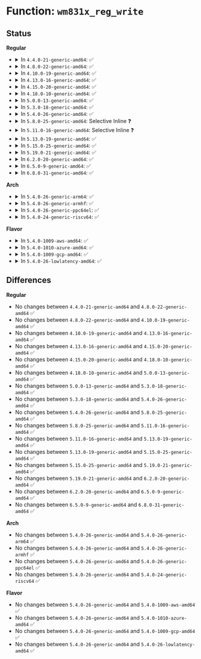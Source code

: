 # Function: <code>wm831x_reg_write</code>

## Status
<b>Regular</b>
<ul>
<li>
<details>
<summary>In <code>4.4.0-21-generic-amd64</code>: ✅</summary>

```c
int wm831x_reg_write(struct wm831x * wm831x, short unsigned int reg, short unsigned int val)
```

```json
{
  "name": "wm831x_reg_write",
  "collision_type": "Unique Global",
  "inline_type": "No",
  "funcs": [
    {
      "addr": 18446744071584622160,
      "name": "wm831x_reg_write",
      "external": true,
      "loc": "drivers/mfd/wm831x-core.c:576",
      "file": "drivers/mfd/wm831x-core.c",
      "inline": "seen, unknown",
      "caller_inline": [],
      "caller_func": [
        "drivers/mfd/wm831x-core.c:wm831x_device_init",
        "drivers/mfd/wm831x-core.c:wm831x_device_init",
        "drivers/mfd/wm831x-core.c:wm831x_device_suspend",
        "drivers/mfd/wm831x-irq.c:wm831x_irq_thread",
        "drivers/mfd/wm831x-irq.c:wm831x_irq_sync_unlock",
        "drivers/mfd/wm831x-irq.c:wm831x_irq_init",
        "drivers/mfd/wm831x-irq.c:wm831x_irq_init",
        "drivers/mfd/wm831x-auxadc.c:wm831x_auxadc_read_polled",
        "drivers/mfd/wm831x-auxadc.c:wm831x_auxadc_read_polled",
        "drivers/mfd/wm831x-auxadc.c:wm831x_auxadc_irq"
      ]
    }
  ],
  "symbols": [
    {
      "addr": 18446744071584622160,
      "name": "wm831x_reg_write",
      "section": ".text",
      "bind": "STB_GLOBAL",
      "size": 100
    }
  ]
}
```
</details>
</li>
<li>
<details>
<summary>In <code>4.8.0-22-generic-amd64</code>: ✅</summary>

```c
int wm831x_reg_write(struct wm831x * wm831x, short unsigned int reg, short unsigned int val)
```

```json
{
  "name": "wm831x_reg_write",
  "collision_type": "Unique Global",
  "inline_type": "No",
  "funcs": [
    {
      "addr": 18446744071584974656,
      "name": "wm831x_reg_write",
      "external": true,
      "loc": "drivers/mfd/wm831x-core.c:576",
      "file": "drivers/mfd/wm831x-core.c",
      "inline": "seen, unknown",
      "caller_inline": [],
      "caller_func": [
        "drivers/mfd/wm831x-core.c:wm831x_device_suspend",
        "drivers/mfd/wm831x-core.c:wm831x_device_init",
        "drivers/mfd/wm831x-core.c:wm831x_device_init",
        "drivers/mfd/wm831x-irq.c:wm831x_irq_init",
        "drivers/mfd/wm831x-irq.c:wm831x_irq_init",
        "drivers/mfd/wm831x-irq.c:wm831x_irq_thread",
        "drivers/mfd/wm831x-irq.c:wm831x_irq_sync_unlock",
        "drivers/mfd/wm831x-auxadc.c:wm831x_auxadc_read_polled",
        "drivers/mfd/wm831x-auxadc.c:wm831x_auxadc_read_polled",
        "drivers/mfd/wm831x-auxadc.c:wm831x_auxadc_irq"
      ]
    }
  ],
  "symbols": [
    {
      "addr": 18446744071584974656,
      "name": "wm831x_reg_write",
      "section": ".text",
      "bind": "STB_GLOBAL",
      "size": 100
    }
  ]
}
```
</details>
</li>
<li>
<details>
<summary>In <code>4.10.0-19-generic-amd64</code>: ✅</summary>

```c
int wm831x_reg_write(struct wm831x * wm831x, short unsigned int reg, short unsigned int val)
```

```json
{
  "name": "wm831x_reg_write",
  "collision_type": "Unique Global",
  "inline_type": "No",
  "funcs": [
    {
      "addr": 18446744071585158192,
      "name": "wm831x_reg_write",
      "external": true,
      "loc": "drivers/mfd/wm831x-core.c:576",
      "file": "drivers/mfd/wm831x-core.c",
      "inline": "seen, unknown",
      "caller_inline": [],
      "caller_func": [
        "drivers/mfd/wm831x-core.c:wm831x_device_suspend",
        "drivers/mfd/wm831x-core.c:wm831x_device_init",
        "drivers/mfd/wm831x-core.c:wm831x_device_init",
        "drivers/mfd/wm831x-irq.c:wm831x_irq_init",
        "drivers/mfd/wm831x-irq.c:wm831x_irq_init",
        "drivers/mfd/wm831x-irq.c:wm831x_irq_thread",
        "drivers/mfd/wm831x-irq.c:wm831x_irq_sync_unlock",
        "drivers/mfd/wm831x-auxadc.c:wm831x_auxadc_read_polled",
        "drivers/mfd/wm831x-auxadc.c:wm831x_auxadc_read_polled",
        "drivers/mfd/wm831x-auxadc.c:wm831x_auxadc_irq"
      ]
    }
  ],
  "symbols": [
    {
      "addr": 18446744071585158192,
      "name": "wm831x_reg_write",
      "section": ".text",
      "bind": "STB_GLOBAL",
      "size": 100
    }
  ]
}
```
</details>
</li>
<li>
<details>
<summary>In <code>4.13.0-16-generic-amd64</code>: ✅</summary>

```c
int wm831x_reg_write(struct wm831x * wm831x, short unsigned int reg, short unsigned int val)
```

```json
{
  "name": "wm831x_reg_write",
  "collision_type": "Unique Global",
  "inline_type": "No",
  "funcs": [
    {
      "addr": 18446744071585239776,
      "name": "wm831x_reg_write",
      "external": true,
      "loc": "drivers/mfd/wm831x-core.c:578",
      "file": "drivers/mfd/wm831x-core.c",
      "inline": "seen, unknown",
      "caller_inline": [],
      "caller_func": [
        "drivers/mfd/wm831x-core.c:wm831x_device_suspend",
        "drivers/mfd/wm831x-core.c:wm831x_device_init",
        "drivers/mfd/wm831x-core.c:wm831x_device_init",
        "drivers/mfd/wm831x-irq.c:wm831x_irq_init",
        "drivers/mfd/wm831x-irq.c:wm831x_irq_init",
        "drivers/mfd/wm831x-irq.c:wm831x_irq_thread",
        "drivers/mfd/wm831x-irq.c:wm831x_irq_sync_unlock",
        "drivers/mfd/wm831x-auxadc.c:wm831x_auxadc_read_polled",
        "drivers/mfd/wm831x-auxadc.c:wm831x_auxadc_read_polled",
        "drivers/mfd/wm831x-auxadc.c:wm831x_auxadc_irq"
      ]
    }
  ],
  "symbols": [
    {
      "addr": 18446744071585239776,
      "name": "wm831x_reg_write",
      "section": ".text",
      "bind": "STB_GLOBAL",
      "size": 100
    }
  ]
}
```
</details>
</li>
<li>
<details>
<summary>In <code>4.15.0-20-generic-amd64</code>: ✅</summary>

```c
int wm831x_reg_write(struct wm831x * wm831x, short unsigned int reg, short unsigned int val)
```

```json
{
  "name": "wm831x_reg_write",
  "collision_type": "Unique Global",
  "inline_type": "No",
  "funcs": [
    {
      "addr": 18446744071585667472,
      "name": "wm831x_reg_write",
      "external": true,
      "loc": "drivers/mfd/wm831x-core.c:578",
      "file": "drivers/mfd/wm831x-core.c",
      "inline": "seen, unknown",
      "caller_inline": [],
      "caller_func": [
        "drivers/mfd/wm831x-core.c:wm831x_device_suspend",
        "drivers/mfd/wm831x-core.c:wm831x_device_init",
        "drivers/mfd/wm831x-core.c:wm831x_device_init",
        "drivers/mfd/wm831x-irq.c:wm831x_irq_init",
        "drivers/mfd/wm831x-irq.c:wm831x_irq_init",
        "drivers/mfd/wm831x-irq.c:wm831x_irq_thread",
        "drivers/mfd/wm831x-irq.c:wm831x_irq_sync_unlock",
        "drivers/mfd/wm831x-auxadc.c:wm831x_auxadc_read_polled",
        "drivers/mfd/wm831x-auxadc.c:wm831x_auxadc_read_polled",
        "drivers/mfd/wm831x-auxadc.c:wm831x_auxadc_irq"
      ]
    }
  ],
  "symbols": [
    {
      "addr": 18446744071585667472,
      "name": "wm831x_reg_write",
      "section": ".text",
      "bind": "STB_GLOBAL",
      "size": 100
    }
  ]
}
```
</details>
</li>
<li>
<details>
<summary>In <code>4.18.0-10-generic-amd64</code>: ✅</summary>

```c
int wm831x_reg_write(struct wm831x * wm831x, short unsigned int reg, short unsigned int val)
```

```json
{
  "name": "wm831x_reg_write",
  "collision_type": "Unique Global",
  "inline_type": "No",
  "funcs": [
    {
      "addr": 18446744071585913344,
      "name": "wm831x_reg_write",
      "external": true,
      "loc": "drivers/mfd/wm831x-core.c:578",
      "file": "drivers/mfd/wm831x-core.c",
      "inline": "seen, unknown",
      "caller_inline": [],
      "caller_func": [
        "drivers/mfd/wm831x-core.c:wm831x_device_suspend",
        "drivers/mfd/wm831x-core.c:wm831x_device_init",
        "drivers/mfd/wm831x-core.c:wm831x_device_init",
        "drivers/mfd/wm831x-irq.c:wm831x_irq_init",
        "drivers/mfd/wm831x-irq.c:wm831x_irq_init",
        "drivers/mfd/wm831x-irq.c:wm831x_irq_thread",
        "drivers/mfd/wm831x-irq.c:wm831x_irq_sync_unlock",
        "drivers/mfd/wm831x-auxadc.c:wm831x_auxadc_read_polled",
        "drivers/mfd/wm831x-auxadc.c:wm831x_auxadc_read_polled",
        "drivers/mfd/wm831x-auxadc.c:wm831x_auxadc_irq"
      ]
    }
  ],
  "symbols": [
    {
      "addr": 18446744071585913344,
      "name": "wm831x_reg_write",
      "section": ".text",
      "bind": "STB_GLOBAL",
      "size": 98
    }
  ]
}
```
</details>
</li>
<li>
<details>
<summary>In <code>5.0.0-13-generic-amd64</code>: ✅</summary>

```c
int wm831x_reg_write(struct wm831x * wm831x, short unsigned int reg, short unsigned int val)
```

```json
{
  "name": "wm831x_reg_write",
  "collision_type": "Unique Global",
  "inline_type": "No",
  "funcs": [
    {
      "addr": 18446744071586049344,
      "name": "wm831x_reg_write",
      "external": true,
      "loc": "drivers/mfd/wm831x-core.c:578",
      "file": "drivers/mfd/wm831x-core.c",
      "inline": "seen, unknown",
      "caller_inline": [],
      "caller_func": [
        "drivers/mfd/wm831x-core.c:wm831x_device_suspend",
        "drivers/mfd/wm831x-core.c:wm831x_device_init",
        "drivers/mfd/wm831x-core.c:wm831x_device_init",
        "drivers/mfd/wm831x-irq.c:wm831x_irq_init",
        "drivers/mfd/wm831x-irq.c:wm831x_irq_init",
        "drivers/mfd/wm831x-irq.c:wm831x_irq_thread",
        "drivers/mfd/wm831x-irq.c:wm831x_irq_sync_unlock",
        "drivers/mfd/wm831x-auxadc.c:wm831x_auxadc_read_polled",
        "drivers/mfd/wm831x-auxadc.c:wm831x_auxadc_read_polled",
        "drivers/mfd/wm831x-auxadc.c:wm831x_auxadc_irq"
      ]
    }
  ],
  "symbols": [
    {
      "addr": 18446744071586049344,
      "name": "wm831x_reg_write",
      "section": ".text",
      "bind": "STB_GLOBAL",
      "size": 98
    }
  ]
}
```
</details>
</li>
<li>
<details>
<summary>In <code>5.3.0-18-generic-amd64</code>: ✅</summary>

```c
int wm831x_reg_write(struct wm831x * wm831x, short unsigned int reg, short unsigned int val)
```

```json
{
  "name": "wm831x_reg_write",
  "collision_type": "Unique Global",
  "inline_type": "No",
  "funcs": [
    {
      "addr": 18446744071586284752,
      "name": "wm831x_reg_write",
      "external": true,
      "loc": "drivers/mfd/wm831x-core.c:574",
      "file": "drivers/mfd/wm831x-core.c",
      "inline": "seen, unknown",
      "caller_inline": [],
      "caller_func": [
        "drivers/mfd/wm831x-core.c:wm831x_device_suspend",
        "drivers/mfd/wm831x-core.c:wm831x_device_init",
        "drivers/mfd/wm831x-core.c:wm831x_device_init",
        "drivers/mfd/wm831x-core.c:wm831x_reg_lock",
        "drivers/mfd/wm831x-irq.c:wm831x_irq_init",
        "drivers/mfd/wm831x-irq.c:wm831x_irq_init",
        "drivers/mfd/wm831x-irq.c:wm831x_irq_thread",
        "drivers/mfd/wm831x-irq.c:wm831x_irq_sync_unlock",
        "drivers/mfd/wm831x-auxadc.c:wm831x_auxadc_read_polled",
        "drivers/mfd/wm831x-auxadc.c:wm831x_auxadc_read_polled",
        "drivers/mfd/wm831x-auxadc.c:wm831x_auxadc_irq"
      ]
    }
  ],
  "symbols": [
    {
      "addr": 18446744071586284752,
      "name": "wm831x_reg_write",
      "section": ".text",
      "bind": "STB_GLOBAL",
      "size": 99
    }
  ]
}
```
</details>
</li>
<li>
<details>
<summary>In <code>5.4.0-26-generic-amd64</code>: ✅</summary>

```c
int wm831x_reg_write(struct wm831x * wm831x, short unsigned int reg, short unsigned int val)
```

```json
{
  "name": "wm831x_reg_write",
  "collision_type": "Unique Global",
  "inline_type": "No",
  "funcs": [
    {
      "addr": 18446744071586432992,
      "name": "wm831x_reg_write",
      "external": true,
      "loc": "drivers/mfd/wm831x-core.c:574",
      "file": "drivers/mfd/wm831x-core.c",
      "inline": "seen, unknown",
      "caller_inline": [],
      "caller_func": [
        "drivers/mfd/wm831x-core.c:wm831x_device_suspend",
        "drivers/mfd/wm831x-core.c:wm831x_device_init",
        "drivers/mfd/wm831x-core.c:wm831x_device_init",
        "drivers/mfd/wm831x-core.c:wm831x_reg_lock",
        "drivers/mfd/wm831x-irq.c:wm831x_irq_init",
        "drivers/mfd/wm831x-irq.c:wm831x_irq_init",
        "drivers/mfd/wm831x-irq.c:wm831x_irq_thread",
        "drivers/mfd/wm831x-irq.c:wm831x_irq_sync_unlock",
        "drivers/mfd/wm831x-auxadc.c:wm831x_auxadc_read_polled",
        "drivers/mfd/wm831x-auxadc.c:wm831x_auxadc_read_polled",
        "drivers/mfd/wm831x-auxadc.c:wm831x_auxadc_irq"
      ]
    }
  ],
  "symbols": [
    {
      "addr": 18446744071586432992,
      "name": "wm831x_reg_write",
      "section": ".text",
      "bind": "STB_GLOBAL",
      "size": 99
    }
  ]
}
```
</details>
</li>
<li>
<details>
<summary>In <code>5.8.0-25-generic-amd64</code>: Selective Inline ❓</summary>

```c
int wm831x_reg_write(struct wm831x * wm831x, short unsigned int reg, short unsigned int val)
```

```json
{
  "name": "wm831x_reg_write",
  "collision_type": "Unique Global",
  "inline_type": "Selective",
  "funcs": [
    {
      "addr": 18446744071587209769,
      "name": "wm831x_reg_write",
      "external": true,
      "loc": "drivers/mfd/wm831x-core.c:574",
      "file": "drivers/mfd/wm831x-core.c",
      "inline": "not declared, inlined",
      "caller_inline": [
        "drivers/mfd/wm831x-core.c:wm831x_reg_lock"
      ],
      "caller_func": [
        "drivers/mfd/wm831x-core.c:wm831x_device_suspend",
        "drivers/mfd/wm831x-core.c:wm831x_device_init",
        "drivers/mfd/wm831x-core.c:wm831x_device_init",
        "drivers/mfd/wm831x-irq.c:wm831x_irq_init",
        "drivers/mfd/wm831x-irq.c:wm831x_irq_init",
        "drivers/mfd/wm831x-irq.c:wm831x_irq_thread",
        "drivers/mfd/wm831x-irq.c:wm831x_irq_sync_unlock",
        "drivers/mfd/wm831x-auxadc.c:wm831x_auxadc_read_polled",
        "drivers/mfd/wm831x-auxadc.c:wm831x_auxadc_read_polled",
        "drivers/mfd/wm831x-auxadc.c:wm831x_auxadc_irq"
      ]
    }
  ],
  "symbols": [
    {
      "addr": 18446744071587209296,
      "name": "wm831x_reg_write",
      "section": ".text",
      "bind": "STB_GLOBAL",
      "size": 72
    }
  ]
}
```
</details>
</li>
<li>
<details>
<summary>In <code>5.11.0-16-generic-amd64</code>: Selective Inline ❓</summary>

```c
int wm831x_reg_write(struct wm831x * wm831x, short unsigned int reg, short unsigned int val)
```

```json
{
  "name": "wm831x_reg_write",
  "collision_type": "Unique Global",
  "inline_type": "Selective",
  "funcs": [
    {
      "addr": 18446744071587285929,
      "name": "wm831x_reg_write",
      "external": true,
      "loc": "drivers/mfd/wm831x-core.c:578",
      "file": "drivers/mfd/wm831x-core.c",
      "inline": "not declared, inlined",
      "caller_inline": [
        "drivers/mfd/wm831x-core.c:wm831x_reg_lock"
      ],
      "caller_func": [
        "drivers/mfd/wm831x-core.c:wm831x_device_suspend",
        "drivers/mfd/wm831x-core.c:wm831x_device_init",
        "drivers/mfd/wm831x-core.c:wm831x_device_init",
        "drivers/mfd/wm831x-irq.c:wm831x_irq_init",
        "drivers/mfd/wm831x-irq.c:wm831x_irq_init",
        "drivers/mfd/wm831x-irq.c:wm831x_irq_thread",
        "drivers/mfd/wm831x-irq.c:wm831x_irq_sync_unlock",
        "drivers/mfd/wm831x-auxadc.c:wm831x_auxadc_read_polled",
        "drivers/mfd/wm831x-auxadc.c:wm831x_auxadc_read_polled",
        "drivers/mfd/wm831x-auxadc.c:wm831x_auxadc_irq"
      ]
    }
  ],
  "symbols": [
    {
      "addr": 18446744071587285456,
      "name": "wm831x_reg_write",
      "section": ".text",
      "bind": "STB_GLOBAL",
      "size": 72
    }
  ]
}
```
</details>
</li>
<li>
<details>
<summary>In <code>5.13.0-19-generic-amd64</code>: ✅</summary>

```c
int wm831x_reg_write(struct wm831x * wm831x, short unsigned int reg, short unsigned int val)
```

```json
{
  "name": "wm831x_reg_write",
  "collision_type": "Unique Global",
  "inline_type": "No",
  "funcs": [
    {
      "addr": 18446744071587172864,
      "name": "wm831x_reg_write",
      "external": true,
      "loc": "drivers/mfd/wm831x-core.c:578",
      "file": "drivers/mfd/wm831x-core.c",
      "inline": "seen, unknown",
      "caller_inline": [],
      "caller_func": [
        "drivers/mfd/wm831x-core.c:wm831x_device_suspend",
        "drivers/mfd/wm831x-core.c:wm831x_device_init",
        "drivers/mfd/wm831x-core.c:wm831x_device_init",
        "drivers/mfd/wm831x-core.c:wm831x_reg_lock",
        "drivers/mfd/wm831x-irq.c:wm831x_irq_init",
        "drivers/mfd/wm831x-irq.c:wm831x_irq_init",
        "drivers/mfd/wm831x-irq.c:wm831x_irq_thread",
        "drivers/mfd/wm831x-irq.c:wm831x_irq_sync_unlock",
        "drivers/mfd/wm831x-auxadc.c:wm831x_auxadc_read_polled",
        "drivers/mfd/wm831x-auxadc.c:wm831x_auxadc_read_polled",
        "drivers/mfd/wm831x-auxadc.c:wm831x_auxadc_irq"
      ]
    }
  ],
  "symbols": [
    {
      "addr": 18446744071587172864,
      "name": "wm831x_reg_write",
      "section": ".text",
      "bind": "STB_GLOBAL",
      "size": 121
    }
  ]
}
```
</details>
</li>
<li>
<details>
<summary>In <code>5.15.0-25-generic-amd64</code>: ✅</summary>

```c
int wm831x_reg_write(struct wm831x * wm831x, short unsigned int reg, short unsigned int val)
```

```json
{
  "name": "wm831x_reg_write",
  "collision_type": "Unique Global",
  "inline_type": "No",
  "funcs": [
    {
      "addr": 18446744071587731600,
      "name": "wm831x_reg_write",
      "external": true,
      "loc": "drivers/mfd/wm831x-core.c:578",
      "file": "drivers/mfd/wm831x-core.c",
      "inline": "seen, unknown",
      "caller_inline": [],
      "caller_func": [
        "drivers/mfd/wm831x-core.c:wm831x_device_suspend",
        "drivers/mfd/wm831x-core.c:wm831x_device_init",
        "drivers/mfd/wm831x-core.c:wm831x_device_init",
        "drivers/mfd/wm831x-core.c:wm831x_reg_lock",
        "drivers/mfd/wm831x-irq.c:wm831x_irq_init",
        "drivers/mfd/wm831x-irq.c:wm831x_irq_init",
        "drivers/mfd/wm831x-irq.c:wm831x_irq_thread",
        "drivers/mfd/wm831x-irq.c:wm831x_irq_sync_unlock",
        "drivers/mfd/wm831x-auxadc.c:wm831x_auxadc_read_polled",
        "drivers/mfd/wm831x-auxadc.c:wm831x_auxadc_read_polled",
        "drivers/mfd/wm831x-auxadc.c:wm831x_auxadc_irq"
      ]
    }
  ],
  "symbols": [
    {
      "addr": 18446744071587731600,
      "name": "wm831x_reg_write",
      "section": ".text",
      "bind": "STB_GLOBAL",
      "size": 121
    }
  ]
}
```
</details>
</li>
<li>
<details>
<summary>In <code>5.19.0-21-generic-amd64</code>: ✅</summary>

```c
int wm831x_reg_write(struct wm831x * wm831x, short unsigned int reg, short unsigned int val)
```

```json
{
  "name": "wm831x_reg_write",
  "collision_type": "Unique Global",
  "inline_type": "No",
  "funcs": [
    {
      "addr": 18446744071589076880,
      "name": "wm831x_reg_write",
      "external": true,
      "loc": "drivers/mfd/wm831x-core.c:578",
      "file": "drivers/mfd/wm831x-core.c",
      "inline": "seen, unknown",
      "caller_inline": [],
      "caller_func": [
        "drivers/mfd/wm831x-core.c:wm831x_device_suspend",
        "drivers/mfd/wm831x-core.c:wm831x_device_init",
        "drivers/mfd/wm831x-core.c:wm831x_device_init",
        "drivers/mfd/wm831x-core.c:wm831x_reg_lock",
        "drivers/mfd/wm831x-irq.c:wm831x_irq_init",
        "drivers/mfd/wm831x-irq.c:wm831x_irq_init",
        "drivers/mfd/wm831x-irq.c:wm831x_irq_thread",
        "drivers/mfd/wm831x-irq.c:wm831x_irq_sync_unlock",
        "drivers/mfd/wm831x-auxadc.c:wm831x_auxadc_read_polled",
        "drivers/mfd/wm831x-auxadc.c:wm831x_auxadc_read_polled",
        "drivers/mfd/wm831x-auxadc.c:wm831x_auxadc_irq"
      ]
    }
  ],
  "symbols": [
    {
      "addr": 18446744071589076880,
      "name": "wm831x_reg_write",
      "section": ".text",
      "bind": "STB_GLOBAL",
      "size": 128
    }
  ]
}
```
</details>
</li>
<li>
<details>
<summary>In <code>6.2.0-20-generic-amd64</code>: ✅</summary>

```c
int wm831x_reg_write(struct wm831x * wm831x, short unsigned int reg, short unsigned int val)
```

```json
{
  "name": "wm831x_reg_write",
  "collision_type": "Unique Global",
  "inline_type": "No",
  "funcs": [
    {
      "addr": 18446744071590607312,
      "name": "wm831x_reg_write",
      "external": true,
      "loc": "drivers/mfd/wm831x-core.c:578",
      "file": "drivers/mfd/wm831x-core.c",
      "inline": "seen, unknown",
      "caller_inline": [],
      "caller_func": [
        "drivers/mfd/wm831x-core.c:wm831x_device_suspend",
        "drivers/mfd/wm831x-core.c:wm831x_device_init",
        "drivers/mfd/wm831x-core.c:wm831x_device_init",
        "drivers/mfd/wm831x-irq.c:wm831x_irq_init",
        "drivers/mfd/wm831x-irq.c:wm831x_irq_init",
        "drivers/mfd/wm831x-irq.c:wm831x_irq_thread",
        "drivers/mfd/wm831x-irq.c:wm831x_irq_sync_unlock",
        "drivers/mfd/wm831x-auxadc.c:wm831x_auxadc_read_polled",
        "drivers/mfd/wm831x-auxadc.c:wm831x_auxadc_read_polled",
        "drivers/mfd/wm831x-auxadc.c:wm831x_auxadc_irq"
      ]
    }
  ],
  "symbols": [
    {
      "addr": 18446744071590607312,
      "name": "wm831x_reg_write",
      "section": ".text",
      "bind": "STB_GLOBAL",
      "size": 128
    }
  ]
}
```
</details>
</li>
<li>
<details>
<summary>In <code>6.5.0-9-generic-amd64</code>: ✅</summary>

```c
int wm831x_reg_write(struct wm831x * wm831x, short unsigned int reg, short unsigned int val)
```

```json
{
  "name": "wm831x_reg_write",
  "collision_type": "Unique Global",
  "inline_type": "No",
  "funcs": [
    {
      "addr": 18446744071590948384,
      "name": "wm831x_reg_write",
      "external": true,
      "loc": "drivers/mfd/wm831x-core.c:578",
      "file": "drivers/mfd/wm831x-core.c",
      "inline": "seen, unknown",
      "caller_inline": [],
      "caller_func": [
        "drivers/mfd/wm831x-core.c:wm831x_device_suspend",
        "drivers/mfd/wm831x-core.c:wm831x_device_init",
        "drivers/mfd/wm831x-core.c:wm831x_device_init",
        "drivers/mfd/wm831x-irq.c:wm831x_irq_init",
        "drivers/mfd/wm831x-irq.c:wm831x_irq_init",
        "drivers/mfd/wm831x-irq.c:wm831x_irq_thread",
        "drivers/mfd/wm831x-irq.c:wm831x_irq_sync_unlock",
        "drivers/mfd/wm831x-auxadc.c:wm831x_auxadc_read_polled",
        "drivers/mfd/wm831x-auxadc.c:wm831x_auxadc_read_polled",
        "drivers/mfd/wm831x-auxadc.c:wm831x_auxadc_irq"
      ]
    }
  ],
  "symbols": [
    {
      "addr": 18446744071590948384,
      "name": "wm831x_reg_write",
      "section": ".text",
      "bind": "STB_GLOBAL",
      "size": 141
    }
  ]
}
```
</details>
</li>
<li>
<details>
<summary>In <code>6.8.0-31-generic-amd64</code>: ✅</summary>

```c
int wm831x_reg_write(struct wm831x * wm831x, short unsigned int reg, short unsigned int val)
```

```json
{
  "name": "wm831x_reg_write",
  "collision_type": "Unique Global",
  "inline_type": "No",
  "funcs": [
    {
      "addr": 18446744071591292192,
      "name": "wm831x_reg_write",
      "external": true,
      "loc": "drivers/mfd/wm831x-core.c:577",
      "file": "drivers/mfd/wm831x-core.c",
      "inline": "seen, unknown",
      "caller_inline": [],
      "caller_func": [
        "drivers/mfd/wm831x-core.c:wm831x_device_suspend",
        "drivers/mfd/wm831x-core.c:wm831x_device_init",
        "drivers/mfd/wm831x-core.c:wm831x_device_init",
        "drivers/mfd/wm831x-irq.c:wm831x_irq_init",
        "drivers/mfd/wm831x-irq.c:wm831x_irq_init",
        "drivers/mfd/wm831x-irq.c:wm831x_irq_thread",
        "drivers/mfd/wm831x-irq.c:wm831x_irq_sync_unlock",
        "drivers/mfd/wm831x-auxadc.c:wm831x_auxadc_read_polled",
        "drivers/mfd/wm831x-auxadc.c:wm831x_auxadc_read_polled",
        "drivers/mfd/wm831x-auxadc.c:wm831x_auxadc_irq"
      ]
    }
  ],
  "symbols": [
    {
      "addr": 18446744071591292192,
      "name": "wm831x_reg_write",
      "section": ".text",
      "bind": "STB_GLOBAL",
      "size": 141
    }
  ]
}
```
</details>
</li>
</ul>
<b>Arch</b>
<ul>
<li>
<details>
<summary>In <code>5.4.0-26-generic-arm64</code>: ✅</summary>

```c
int wm831x_reg_write(struct wm831x * wm831x, short unsigned int reg, short unsigned int val)
```

```json
{
  "name": "wm831x_reg_write",
  "collision_type": "Unique Global",
  "inline_type": "No",
  "funcs": [
    {
      "addr": 18446603336499296656,
      "name": "wm831x_reg_write",
      "external": true,
      "loc": "drivers/mfd/wm831x-core.c:574",
      "file": "drivers/mfd/wm831x-core.c",
      "inline": "seen, unknown",
      "caller_inline": [],
      "caller_func": [
        "drivers/mfd/wm831x-core.c:wm831x_device_suspend",
        "drivers/mfd/wm831x-core.c:wm831x_device_init",
        "drivers/mfd/wm831x-core.c:wm831x_device_init",
        "drivers/mfd/wm831x-core.c:wm831x_reg_lock",
        "drivers/mfd/wm831x-irq.c:wm831x_irq_init",
        "drivers/mfd/wm831x-irq.c:wm831x_irq_init",
        "drivers/mfd/wm831x-irq.c:wm831x_irq_thread",
        "drivers/mfd/wm831x-irq.c:wm831x_irq_sync_unlock",
        "drivers/mfd/wm831x-auxadc.c:wm831x_auxadc_read_polled",
        "drivers/mfd/wm831x-auxadc.c:wm831x_auxadc_read_polled",
        "drivers/mfd/wm831x-auxadc.c:wm831x_auxadc_irq"
      ]
    }
  ],
  "symbols": [
    {
      "addr": 18446603336499296656,
      "name": "wm831x_reg_write",
      "section": ".text",
      "bind": "STB_GLOBAL",
      "size": 120
    }
  ]
}
```
</details>
</li>
<li>
<details>
<summary>In <code>5.4.0-26-generic-armhf</code>: ✅</summary>

```c
int wm831x_reg_write(struct wm831x * wm831x, short unsigned int reg, short unsigned int val)
```

```json
{
  "name": "wm831x_reg_write",
  "collision_type": "Unique Global",
  "inline_type": "No",
  "funcs": [
    {
      "addr": 3231841788,
      "name": "wm831x_reg_write",
      "external": true,
      "loc": "drivers/mfd/wm831x-core.c:574",
      "file": "drivers/mfd/wm831x-core.c",
      "inline": "seen, unknown",
      "caller_inline": [],
      "caller_func": [
        "drivers/mfd/wm831x-core.c:wm831x_device_suspend",
        "drivers/mfd/wm831x-core.c:wm831x_device_init",
        "drivers/mfd/wm831x-core.c:wm831x_device_init",
        "drivers/mfd/wm831x-core.c:wm831x_reg_lock",
        "drivers/mfd/wm831x-irq.c:wm831x_irq_init",
        "drivers/mfd/wm831x-irq.c:wm831x_irq_init",
        "drivers/mfd/wm831x-irq.c:wm831x_irq_thread",
        "drivers/mfd/wm831x-irq.c:wm831x_irq_sync_unlock",
        "drivers/mfd/wm831x-auxadc.c:wm831x_auxadc_read_polled",
        "drivers/mfd/wm831x-auxadc.c:wm831x_auxadc_read_polled",
        "drivers/mfd/wm831x-auxadc.c:wm831x_auxadc_irq"
      ]
    }
  ],
  "symbols": [
    {
      "addr": 3231841788,
      "name": "wm831x_reg_write",
      "section": ".text",
      "bind": "STB_GLOBAL",
      "size": 108
    }
  ]
}
```
</details>
</li>
<li>
<details>
<summary>In <code>5.4.0-26-generic-ppc64el</code>: ✅</summary>

```c
int wm831x_reg_write(struct wm831x * wm831x, short unsigned int reg, short unsigned int val)
```

```json
{
  "name": "wm831x_reg_write",
  "collision_type": "Unique Global",
  "inline_type": "No",
  "funcs": [
    {
      "addr": 13835058055292510640,
      "name": "wm831x_reg_write",
      "external": true,
      "loc": "drivers/mfd/wm831x-core.c:574",
      "file": "drivers/mfd/wm831x-core.c",
      "inline": "seen, unknown",
      "caller_inline": [],
      "caller_func": [
        "drivers/mfd/wm831x-core.c:wm831x_device_suspend",
        "drivers/mfd/wm831x-core.c:wm831x_device_init",
        "drivers/mfd/wm831x-core.c:wm831x_device_init",
        "drivers/mfd/wm831x-core.c:wm831x_reg_lock",
        "drivers/mfd/wm831x-irq.c:wm831x_irq_init",
        "drivers/mfd/wm831x-irq.c:wm831x_irq_init",
        "drivers/mfd/wm831x-irq.c:wm831x_irq_thread",
        "drivers/mfd/wm831x-irq.c:wm831x_irq_sync_unlock",
        "drivers/mfd/wm831x-auxadc.c:wm831x_auxadc_read_polled",
        "drivers/mfd/wm831x-auxadc.c:wm831x_auxadc_read_polled",
        "drivers/mfd/wm831x-auxadc.c:wm831x_auxadc_irq"
      ]
    }
  ],
  "symbols": [
    {
      "addr": 13835058055292510640,
      "name": "wm831x_reg_write",
      "section": ".text",
      "bind": "STB_GLOBAL",
      "size": 168
    }
  ]
}
```
</details>
</li>
<li>
<details>
<summary>In <code>5.4.0-24-generic-riscv64</code>: ✅</summary>

```c
int wm831x_reg_write(struct wm831x * wm831x, short unsigned int reg, short unsigned int val)
```

```json
{
  "name": "wm831x_reg_write",
  "collision_type": "Unique Global",
  "inline_type": "No",
  "funcs": [
    {
      "addr": 18446743936276547800,
      "name": "wm831x_reg_write",
      "external": true,
      "loc": "drivers/mfd/wm831x-core.c:574",
      "file": "drivers/mfd/wm831x-core.c",
      "inline": "seen, unknown",
      "caller_inline": [],
      "caller_func": [
        "drivers/mfd/wm831x-core.c:wm831x_device_suspend",
        "drivers/mfd/wm831x-core.c:wm831x_device_init",
        "drivers/mfd/wm831x-core.c:wm831x_device_init",
        "drivers/mfd/wm831x-core.c:wm831x_reg_lock",
        "drivers/mfd/wm831x-irq.c:wm831x_irq_init",
        "drivers/mfd/wm831x-irq.c:wm831x_irq_init",
        "drivers/mfd/wm831x-irq.c:wm831x_irq_thread",
        "drivers/mfd/wm831x-irq.c:wm831x_irq_sync_unlock",
        "drivers/mfd/wm831x-auxadc.c:wm831x_auxadc_read_polled",
        "drivers/mfd/wm831x-auxadc.c:wm831x_auxadc_read_polled",
        "drivers/mfd/wm831x-auxadc.c:wm831x_auxadc_irq"
      ]
    }
  ],
  "symbols": [
    {
      "addr": 18446743936276547800,
      "name": "wm831x_reg_write",
      "section": ".text",
      "bind": "STB_GLOBAL",
      "size": 106
    }
  ]
}
```
</details>
</li>
</ul>
<b>Flavor</b>
<ul>
<li>
<details>
<summary>In <code>5.4.0-1009-aws-amd64</code>: ✅</summary>

```c
int wm831x_reg_write(struct wm831x * wm831x, short unsigned int reg, short unsigned int val)
```

```json
{
  "name": "wm831x_reg_write",
  "collision_type": "Unique Global",
  "inline_type": "No",
  "funcs": [
    {
      "addr": 18446744071586185920,
      "name": "wm831x_reg_write",
      "external": true,
      "loc": "drivers/mfd/wm831x-core.c:574",
      "file": "drivers/mfd/wm831x-core.c",
      "inline": "seen, unknown",
      "caller_inline": [],
      "caller_func": [
        "drivers/mfd/wm831x-core.c:wm831x_device_suspend",
        "drivers/mfd/wm831x-core.c:wm831x_device_init",
        "drivers/mfd/wm831x-core.c:wm831x_device_init",
        "drivers/mfd/wm831x-core.c:wm831x_reg_lock",
        "drivers/mfd/wm831x-irq.c:wm831x_irq_init",
        "drivers/mfd/wm831x-irq.c:wm831x_irq_init",
        "drivers/mfd/wm831x-irq.c:wm831x_irq_thread",
        "drivers/mfd/wm831x-irq.c:wm831x_irq_sync_unlock",
        "drivers/mfd/wm831x-auxadc.c:wm831x_auxadc_read_polled",
        "drivers/mfd/wm831x-auxadc.c:wm831x_auxadc_read_polled",
        "drivers/mfd/wm831x-auxadc.c:wm831x_auxadc_irq"
      ]
    }
  ],
  "symbols": [
    {
      "addr": 18446744071586185920,
      "name": "wm831x_reg_write",
      "section": ".text",
      "bind": "STB_GLOBAL",
      "size": 99
    }
  ]
}
```
</details>
</li>
<li>
<details>
<summary>In <code>5.4.0-1010-azure-amd64</code>: ✅</summary>

```c
int wm831x_reg_write(struct wm831x * wm831x, short unsigned int reg, short unsigned int val)
```

```json
{
  "name": "wm831x_reg_write",
  "collision_type": "Unique Global",
  "inline_type": "No",
  "funcs": [
    {
      "addr": 18446744071586005200,
      "name": "wm831x_reg_write",
      "external": true,
      "loc": "drivers/mfd/wm831x-core.c:574",
      "file": "drivers/mfd/wm831x-core.c",
      "inline": "seen, unknown",
      "caller_inline": [],
      "caller_func": [
        "drivers/mfd/wm831x-core.c:wm831x_device_suspend",
        "drivers/mfd/wm831x-core.c:wm831x_device_init",
        "drivers/mfd/wm831x-core.c:wm831x_device_init",
        "drivers/mfd/wm831x-core.c:wm831x_reg_lock",
        "drivers/mfd/wm831x-irq.c:wm831x_irq_init",
        "drivers/mfd/wm831x-irq.c:wm831x_irq_init",
        "drivers/mfd/wm831x-irq.c:wm831x_irq_thread",
        "drivers/mfd/wm831x-irq.c:wm831x_irq_sync_unlock",
        "drivers/mfd/wm831x-auxadc.c:wm831x_auxadc_read_polled",
        "drivers/mfd/wm831x-auxadc.c:wm831x_auxadc_read_polled",
        "drivers/mfd/wm831x-auxadc.c:wm831x_auxadc_irq"
      ]
    }
  ],
  "symbols": [
    {
      "addr": 18446744071586005200,
      "name": "wm831x_reg_write",
      "section": ".text",
      "bind": "STB_GLOBAL",
      "size": 99
    }
  ]
}
```
</details>
</li>
<li>
<details>
<summary>In <code>5.4.0-1009-gcp-amd64</code>: ✅</summary>

```c
int wm831x_reg_write(struct wm831x * wm831x, short unsigned int reg, short unsigned int val)
```

```json
{
  "name": "wm831x_reg_write",
  "collision_type": "Unique Global",
  "inline_type": "No",
  "funcs": [
    {
      "addr": 18446744071586380960,
      "name": "wm831x_reg_write",
      "external": true,
      "loc": "drivers/mfd/wm831x-core.c:574",
      "file": "drivers/mfd/wm831x-core.c",
      "inline": "seen, unknown",
      "caller_inline": [],
      "caller_func": [
        "drivers/mfd/wm831x-core.c:wm831x_device_suspend",
        "drivers/mfd/wm831x-core.c:wm831x_device_init",
        "drivers/mfd/wm831x-core.c:wm831x_device_init",
        "drivers/mfd/wm831x-core.c:wm831x_reg_lock",
        "drivers/mfd/wm831x-irq.c:wm831x_irq_init",
        "drivers/mfd/wm831x-irq.c:wm831x_irq_init",
        "drivers/mfd/wm831x-irq.c:wm831x_irq_thread",
        "drivers/mfd/wm831x-irq.c:wm831x_irq_sync_unlock",
        "drivers/mfd/wm831x-auxadc.c:wm831x_auxadc_read_polled",
        "drivers/mfd/wm831x-auxadc.c:wm831x_auxadc_read_polled",
        "drivers/mfd/wm831x-auxadc.c:wm831x_auxadc_irq"
      ]
    }
  ],
  "symbols": [
    {
      "addr": 18446744071586380960,
      "name": "wm831x_reg_write",
      "section": ".text",
      "bind": "STB_GLOBAL",
      "size": 99
    }
  ]
}
```
</details>
</li>
<li>
<details>
<summary>In <code>5.4.0-26-lowlatency-amd64</code>: ✅</summary>

```c
int wm831x_reg_write(struct wm831x * wm831x, short unsigned int reg, short unsigned int val)
```

```json
{
  "name": "wm831x_reg_write",
  "collision_type": "Unique Global",
  "inline_type": "No",
  "funcs": [
    {
      "addr": 18446744071586492640,
      "name": "wm831x_reg_write",
      "external": true,
      "loc": "drivers/mfd/wm831x-core.c:574",
      "file": "drivers/mfd/wm831x-core.c",
      "inline": "seen, unknown",
      "caller_inline": [],
      "caller_func": [
        "drivers/mfd/wm831x-core.c:wm831x_device_suspend",
        "drivers/mfd/wm831x-core.c:wm831x_device_init",
        "drivers/mfd/wm831x-core.c:wm831x_device_init",
        "drivers/mfd/wm831x-core.c:wm831x_reg_lock",
        "drivers/mfd/wm831x-irq.c:wm831x_irq_init",
        "drivers/mfd/wm831x-irq.c:wm831x_irq_init",
        "drivers/mfd/wm831x-irq.c:wm831x_irq_thread",
        "drivers/mfd/wm831x-irq.c:wm831x_irq_sync_unlock",
        "drivers/mfd/wm831x-auxadc.c:wm831x_auxadc_read_polled",
        "drivers/mfd/wm831x-auxadc.c:wm831x_auxadc_read_polled",
        "drivers/mfd/wm831x-auxadc.c:wm831x_auxadc_irq"
      ]
    }
  ],
  "symbols": [
    {
      "addr": 18446744071586492640,
      "name": "wm831x_reg_write",
      "section": ".text",
      "bind": "STB_GLOBAL",
      "size": 99
    }
  ]
}
```
</details>
</li>
</ul>

## Differences
<b>Regular</b>
<ul>
<li>
No changes between <code>4.4.0-21-generic-amd64</code> and <code>4.8.0-22-generic-amd64</code> ✅
</li>
<li>
No changes between <code>4.8.0-22-generic-amd64</code> and <code>4.10.0-19-generic-amd64</code> ✅
</li>
<li>
No changes between <code>4.10.0-19-generic-amd64</code> and <code>4.13.0-16-generic-amd64</code> ✅
</li>
<li>
No changes between <code>4.13.0-16-generic-amd64</code> and <code>4.15.0-20-generic-amd64</code> ✅
</li>
<li>
No changes between <code>4.15.0-20-generic-amd64</code> and <code>4.18.0-10-generic-amd64</code> ✅
</li>
<li>
No changes between <code>4.18.0-10-generic-amd64</code> and <code>5.0.0-13-generic-amd64</code> ✅
</li>
<li>
No changes between <code>5.0.0-13-generic-amd64</code> and <code>5.3.0-18-generic-amd64</code> ✅
</li>
<li>
No changes between <code>5.3.0-18-generic-amd64</code> and <code>5.4.0-26-generic-amd64</code> ✅
</li>
<li>
No changes between <code>5.4.0-26-generic-amd64</code> and <code>5.8.0-25-generic-amd64</code> ✅
</li>
<li>
No changes between <code>5.8.0-25-generic-amd64</code> and <code>5.11.0-16-generic-amd64</code> ✅
</li>
<li>
No changes between <code>5.11.0-16-generic-amd64</code> and <code>5.13.0-19-generic-amd64</code> ✅
</li>
<li>
No changes between <code>5.13.0-19-generic-amd64</code> and <code>5.15.0-25-generic-amd64</code> ✅
</li>
<li>
No changes between <code>5.15.0-25-generic-amd64</code> and <code>5.19.0-21-generic-amd64</code> ✅
</li>
<li>
No changes between <code>5.19.0-21-generic-amd64</code> and <code>6.2.0-20-generic-amd64</code> ✅
</li>
<li>
No changes between <code>6.2.0-20-generic-amd64</code> and <code>6.5.0-9-generic-amd64</code> ✅
</li>
<li>
No changes between <code>6.5.0-9-generic-amd64</code> and <code>6.8.0-31-generic-amd64</code> ✅
</li>
</ul>
<b>Arch</b>
<ul>
<li>
No changes between <code>5.4.0-26-generic-amd64</code> and <code>5.4.0-26-generic-arm64</code> ✅
</li>
<li>
No changes between <code>5.4.0-26-generic-amd64</code> and <code>5.4.0-26-generic-armhf</code> ✅
</li>
<li>
No changes between <code>5.4.0-26-generic-amd64</code> and <code>5.4.0-26-generic-ppc64el</code> ✅
</li>
<li>
No changes between <code>5.4.0-26-generic-amd64</code> and <code>5.4.0-24-generic-riscv64</code> ✅
</li>
</ul>
<b>Flavor</b>
<ul>
<li>
No changes between <code>5.4.0-26-generic-amd64</code> and <code>5.4.0-1009-aws-amd64</code> ✅
</li>
<li>
No changes between <code>5.4.0-26-generic-amd64</code> and <code>5.4.0-1010-azure-amd64</code> ✅
</li>
<li>
No changes between <code>5.4.0-26-generic-amd64</code> and <code>5.4.0-1009-gcp-amd64</code> ✅
</li>
<li>
No changes between <code>5.4.0-26-generic-amd64</code> and <code>5.4.0-26-lowlatency-amd64</code> ✅
</li>
</ul>
